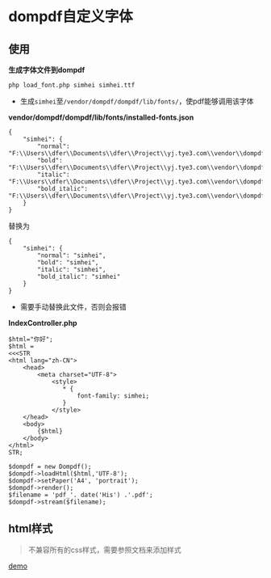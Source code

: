 # dompdf自定义字体


## 使用

**生成字体文件到dompdf**
```
php load_font.php simhei simhei.ttf
```
- 生成`simhei`至`/vendor/dompdf/dompdf/lib/fonts/`，使pdf能够调用该字体



**vendor/dompdf/dompdf/lib/fonts/installed-fonts.json**
```
{
    "simhei": {
        "normal": "F:\\Users\\dfer\\Documents\\dfer\\Project\\yj.tye3.com\\vendor\\dompdf\\dompdf\/lib\/fonts\/simhei",
        "bold": "F:\\Users\\dfer\\Documents\\dfer\\Project\\yj.tye3.com\\vendor\\dompdf\\dompdf\/lib\/fonts\/simhei",
        "italic": "F:\\Users\\dfer\\Documents\\dfer\\Project\\yj.tye3.com\\vendor\\dompdf\\dompdf\/lib\/fonts\/simhei",
        "bold_italic": "F:\\Users\\dfer\\Documents\\dfer\\Project\\yj.tye3.com\\vendor\\dompdf\\dompdf\/lib\/fonts\/simhei"
    }
}
```
替换为
```
{
    "simhei": {
        "normal": "simhei",
        "bold": "simhei",
        "italic": "simhei",
        "bold_italic": "simhei"
    }
}
```
- 需要手动替换此文件，否则会报错


**IndexController.php**
```
$html="你好";
$html =
<<<STR
<html lang="zh-CN">
    <head>
        <meta charset="UTF-8">        
            <style>               
               * {
                   font-family: simhei;                    
               }              
            </style>
    </head>
    <body>
        {$html}
    </body>
</html>
STR;

$dompdf = new Dompdf();
$dompdf->loadHtml($html,'UTF-8');    
$dompdf->setPaper('A4', 'portrait');    
$dompdf->render();    
$filename = 'pdf_'. date('His') .'.pdf';
$dompdf->stream($filename);
```


## html样式
>不兼容所有的css样式，需要参照文档来添加样式

[demo](https://eclecticgeek.com/dompdf/debug.php)
